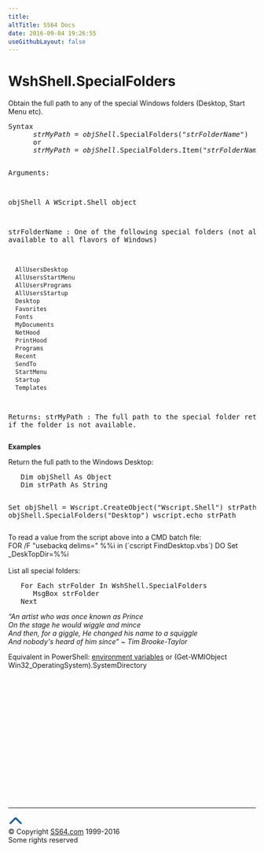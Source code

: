 ```yaml
---
title:
altTitle: SS64 Docs
date: 2016-09-04 19:26:55
useGithubLayout: false
---
```

<!-- #BeginLibraryItem "/Library/head_vb.lbi" --><!-- #EndLibraryItem --><h1>WshShell.SpecialFolders</h1> 
<p>Obtain the full path to any of the special Windows folders (Desktop, Start Menu etc). </p>
<pre>Syntax 
      <i>strMyPath</i> = <i>objShell</i>.SpecialFolders("<i>strFolderName</i>")
      or
      <i>strMyPath</i> = <i>objShell</i>.SpecialFolders.Item("<i>strFolderName</i>")

Arguments:

   objShell   A WScript.Shell object 

   strFolderName : One of the following special folders 
                   (not all are available to all flavors of Windows)

      AllUsersDesktop
      AllUsersStartMenu
      AllUsersPrograms
      AllUsersStartup
      Desktop
      Favorites
      Fonts
      MyDocuments
      NetHood
      PrintHood
      Programs
      Recent
      SendTo
      StartMenu
      Startup
      Templates

Returns:
   strMyPath : The full path to the special folder
               returns NULL if the folder is not available.</pre>
<p><b>Examples</b></p>
<p>Return the full path to the Windows Desktop:</p>
<pre>   Dim objShell As Object
   Dim strPath As String

   Set objShell = Wscript.CreateObject("Wscript.Shell")
   strPath = objShell.SpecialFolders("Desktop")
   wscript.echo strPath</pre>
<p>To read a value from the script above into a CMD batch file: <br>
<span class="code">FOR /F "usebackq delims=" %%i in (`cscript FindDesktop.vbs`) DO Set _DeskTopDir=%%i</span><br>
<br> 
List all special folders:</p>
<pre>   For Each strFolder In WshShell.SpecialFolders
      MsgBox strFolder
   Next</pre>
<p class="quote"><i>“An artist who was once known as Prince <br>
  On the stage he would wiggle and mince <br>
  And then, for a giggle, He changed his name to a squiggle <br>
And nobody's heard of him since” ~ Tim Brooke-Taylor </i></p>
<p>Equivalent in PowerShell:  <a href="../ps/syntax-env.html">environment variables</a> or <span class="code">(Get-WMIObject Win32_OperatingSystem).SystemDirectory</span></p><!-- #BeginLibraryItem "/Library/foot_vb.lbi" --><p><script async="" src="//pagead2.googlesyndication.com/pagead/js/adsbygoogle.js"></script>
<!-- VB300 -->
<ins class="adsbygoogle" style="display:inline-block;width:300px;height:250px" data-ad-client="ca-pub-6140977852749469" data-ad-slot="1683739502"></ins>
<script>
(adsbygoogle = window.adsbygoogle || []).push({});
</script></p>
<hr>
<div id="bl" class="footer"><a href="#"><img src="../images/top.png" width="30" height="22" alt="Back to the Top"></a></div>
<div id="br" class="footer, tagline">© Copyright <a href="http://ss64.com/">SS64.com</a> 1999-2016<br>
Some rights reserved</div><!-- #EndLibraryItem -->
